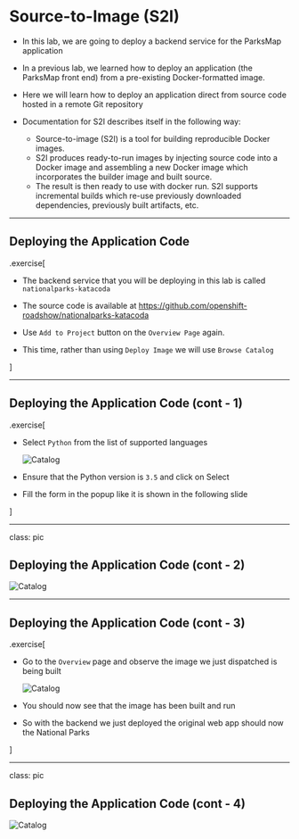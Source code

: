 # Source-to-Image (S2I)

- In this lab, we are going to deploy a backend service for the ParksMap application

- In a previous lab, we learned how to deploy an application (the ParksMap front end) from a pre-existing Docker-formatted image.

- Here we will learn how to deploy an application direct from source code hosted in a remote Git repository

- Documentation for S2I describes itself in the following way:

  - Source-to-image (S2I) is a tool for building reproducible Docker images.
  - S2I produces ready-to-run images by injecting source code into a Docker image and assembling a new Docker image which incorporates the builder image and built source.
  - The result is then ready to use with docker run. S2I supports incremental builds which re-use previously downloaded dependencies, previously built artifacts, etc.

---

## Deploying the Application Code

.exercise[

- The backend service that you will be deploying in this lab is called `nationalparks-katacoda`

- The source code is available at https://github.com/openshift-roadshow/nationalparks-katacoda 

- Use `Add to Project` button on the `Overview Page` again.

- This time, rather than using `Deploy Image` we will use `Browse Catalog`

]

---

## Deploying the Application Code (cont - 1)

.exercise[

- Select `Python` from the list of supported languages

  ![Catalog](openshift/images/catalog-images.jpg)

- Ensure that the Python version is `3.5` and click on Select

- Fill the form in the popup like it is shown in the following slide

]

---

class: pic

## Deploying the Application Code (cont - 2)

  ![Catalog](openshift/images/nationalparks-katacoda.jpg)

---

## Deploying the Application Code (cont - 3)

.exercise[

- Go to the `Overview` page and observe the image we just dispatched is being built

  ![Catalog](openshift/images/nationalparks-image-build.jpg)

- You should now see that the image has been built and run

- So with the backend we just deployed the original web app should now the National Parks

]

---

class: pic

## Deploying the Application Code (cont - 4)

  ![Catalog](openshift/images/nationalparks-katacoda-w-backend.jpg)